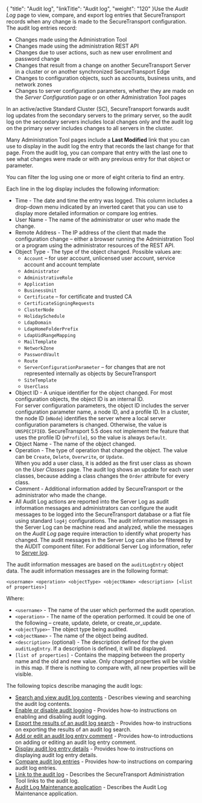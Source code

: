 {
    "title": "Audit log",
    "linkTitle": "Audit log",
    "weight": "120"
}Use the *Audit Log* page to view, compare, and export log entries that <span class="mc-variable axway_variables.Component_Short_Name variable">SecureTransport</span> records when any change is made to the <span class="mc-variable axway_variables.Component_Short_Name variable">SecureTransport</span> configuration. The audit log entries record:

-   Changes made using the Administration Tool
-   Changes made using the administration REST API
-   Changes due to user actions, such as new user enrollment and password change
-   Changes that result from a change on another <span class="mc-variable axway_variables.Component_Short_Name variable">SecureTransport</span> Server in a cluster or on another synchronized <span class="mc-variable axway_variables.Component_Short_Name variable">SecureTransport</span> Edge
-   Changes to configuration objects, such as accounts, business units, and network zones
-   Changes to server configuration parameters, whether they are made on the *Server Configuration* page or on other Administration Tool pages

In an active/active Standard Cluster (SC), <span class="mc-variable axway_variables.Component_Short_Name variable">SecureTransport</span> forwards audit log updates from the secondary servers to the primary server, so the audit log on the secondary servers includes local changes only and the audit log on the primary server includes changes to all servers in the cluster.

Many Administration Tool pages include a **Last Modified** link that you can use to display in the audit log the entry that records the last change for that page. From the audit log, you can compare that entry with the last one to see what changes were made or with any previous entry for that object or parameter.

You can filter the log using one or more of eight criteria to find an entry.

Each line in the log display includes the following information:

-   Time - The date and time the entry was logged. This column includes a drop-down menu indicated by an inverted caret that you can use to display more detailed information or compare log entries.
-   User Name - The name of the administrator or user who made the change.
-   Remote Address - The IP address of the client that made the configuration change – either a browser running the Administration Tool or a program using the administrator resources of the REST API.
-   Object Type - The type of the object changed. Possible values are:
    -   `Account` – for user account, unlicensed user account, service account and account template
    -   `Administrator`
    -   `AdministrativeRole`
    -   `Application`
    -   `BusinessUnit`
    -   `Certificate` – for certificate and trusted CA
    -   `CertificateSigningRequests`
    -   `ClusterNode`
    -   `HolidaySchedule`
    -   `LdapDomain`
    -   `LdapHomeFolderPrefix`
    -   `LdapUidRangeMapping`
    -   `MailTemplate`
    -   `NetworkZone`
    -   `PasswordVault`
    -   `Route`
    -   `ServerConfigurationParameter` – for changes that are not represented internally as objects by <span class="mc-variable axway_variables.Component_Short_Name variable">SecureTransport</span>
    -   `SiteTemplate`
    -   `UserClass`
-   Object ID - A unique identifier for the object changed. For most configuration objects, the object ID is an internal ID.  
    For server configuration parameters, the object ID includes the server configuration parameter name, a node ID, and a profile ID. In a cluster, the node ID (`mNode`) identifies the server where a local server configuration parameters is changed. Otherwise, the value is `UNSPECIFIED`. <span class="mc-variable axway_variables.Component_Short_Name variable">SecureTransport</span> <span class="mc-variable axway_variables.Component_Version variable">5.5</span> does not implement the feature that uses the profile ID (`mProfile`), so the value is always `Default`.
-   Object Name - The name of the object changed.
-   Operation - The type of operation that changed the object. The value can be `Create`, `Delete`, `Overwrite`, or `Update`.  
    When you add a user class, it is added as the first user class as shown on the *User Classes* page. The audit log shows an update for each user classes, because adding a class changes the `Order` attribute for every class.
-   Comment - Additional information added by <span class="mc-variable axway_variables.Component_Short_Name variable">SecureTransport</span> or the administrator who made the change.
-   All Audit Log actions are reported into the Server Log as audit information messages and administrators can configure the audit messages to be logged into the <span class="mc-variable suite_variables.SecureTransportName variable">SecureTransport</span> database or a flat file using standard `log4j` configurations. The audit information messages in the Server Log can be machine read and analyzed, while the messages on the *Audit Log* page require interaction to identify what property has changed. The audit messages in the Server Log can also be filtered by the AUDIT component filter. For additional Server Log information, refer to <a href="../t_st_serverlog" class="MCXref xref">Server log</a>.

The audit information messages are based on the `auditLogEntry` object data. The audit information messages are in the following format:

`<username> <operation> <objectType> <objectName> <description> [<list of properties>]`

Where:

-   `<username>` - The name of the user which performed the audit operation.
-   `<operation>` - The name of the operation performed. It could be one of the following – create, update, delete, or create\_or\_update.
-   `<objectType>`- The object type being audited.
-   `<objectName>` - The name of the object being audited.
-   `<description>` (optional) - The description defined for the given `auditLogEntry`. If a description is defined, it will be displayed.
-   `[list of properties]` - Contains the mapping between the property name and the old and new value. Only changed properties will be visible in this map. If there is nothing to compare with, all new properties will be visible.

The following topics describe managing the audit logs:

-   <a href="t_st_search_view_audit_log_contents" class="MCXref xref">Search and view audit log contents</a> - Describes viewing and searching the audit log contents.
-   <a href="t_st_enable_disable_audit_logging" class="MCXref xref">Enable or disable audit logging</a> - Provides how-to instructions on enabling and disabling audit logging.
-   <a href="t_st_export_results_audit_log_search" class="MCXref xref">Export the results of an audit log search</a> - Provides how-to instructions on exporting the results of an audit log search.
-   <a href="t_st_add_edit_audit_log_entry_comment" class="MCXref xref">Add or edit an audit log entry comment</a> - Provides how-to introductions on adding or editing an audit log entry comment.
-   <a href="t_st_display_audit_log_entry_details" class="MCXref xref">Display audit log entry details</a> - Provides how-to instructions on displaying audit log entry details.
-   <a href="t_st_compare_audit_log_entries" class="MCXref xref">Compare audit log entries</a> - Provides how-to instructions on comparing audit log entries.
-   <a href="t_st_link_to_audit_log" class="MCXref xref">Link to the audit log</a> - Describes the <span class="mc-variable axway_variables.Component_Short_Name variable">SecureTransport</span> Administration Tool links to the audit log.
-   <a href="c_st_audit_log_maintenance_application" class="MCXref xref">Audit Log Maintenance application</a> - Describes the Audit Log Maintenance application.
